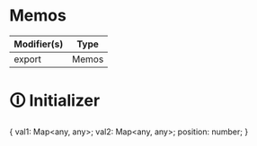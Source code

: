 # Memos

| Modifier(s)                            | Type                     |
|----------------------------------------|--------------------------|
| export | Memos |

# &#128712; Initializer

{
val1: Map<any, any>;
val2: Map<any, any>;
position: number;
}